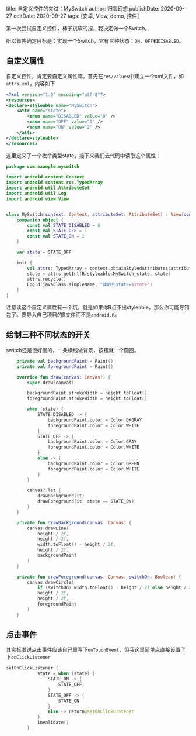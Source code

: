 title: 自定义控件的尝试：MySwitch
author: 归零幻想
publishDate: 2020-09-27
editDate: 2020-09-27
tags: [安卓, View, demo, 控件]

<!--config-->

第一次尝试自定义控件，柿子挑软的捏，我决定做一个Switch。

所以首先确定目标是：实现一个Switch，它有三种状态：`ON`、`OFF`和`DISABLED`。

<!--summary-->

## 自定义属性

自定义控件，肯定要自定义属性嘛。首先在`res/values`中建立一个xml文件，如`attrs.xml`，内容如下

```xml
<?xml version="1.0" encoding="utf-8"?>
<resources>
<declare-styleable name="MySwitch">
    <attr name="state">
        <enum name="DISABLED" value="0" />
        <enum name="OFF" value="1" />
        <enum name="ON" value="2" />
    </attr>
</declare-styleable>
</resources>
```

这里定义了一个枚举类型state，接下来我们去代码中读取这个属性：

```kt
package com.example.myswitch

import android.content.Context
import android.content.res.TypedArray
import android.util.AttributeSet
import android.util.Log
import android.view.View


class MySwitch(context: Context, attributeSet: AttributeSet) : View(context, attributeSet) {
    companion object {
        const val STATE_DISABLED = 0
        const val STATE_OFF = 1
        const val STATE_ON = 2
    }

    var state = STATE_OFF

    init {
        val attrs: TypedArray = context.obtainStyledAttributes(attributeSet, R.styleable.MySwitch)
        state = attrs.getInt(R.styleable.MySwitch_state, state)
        attrs.recycle()
        Log.d(javaClass.simpleName, "读取到state=$state")
    }
}
```

注意读这个自定义属性有一个坑，就是如果你R点不出styleable，那么你可能导错包了。要导入自己项目的R文件而不是`android.R`。

## 绘制三种不同状态的开关

switch还是很好画的，一条横线做背景，按钮就一个圆圈。

```kt
    private val backgroundPaint = Paint()
    private val foregroundPaint = Paint()

    override fun draw(canvas: Canvas?) {
        super.draw(canvas)

        backgroundPaint.strokeWidth = height.toFloat()
        foregroundPaint.strokeWidth = height.toFloat()

        when (state) {
            STATE_DISABLED -> {
                backgroundPaint.color = Color.DKGRAY
                foregroundPaint.color = Color.WHITE
            }
            STATE_OFF -> {
                backgroundPaint.color = Color.GRAY
                foregroundPaint.color = Color.WHITE
            }
            else -> {
                backgroundPaint.color = Color.GREEN
                foregroundPaint.color = Color.WHITE
            }
        }

        canvas?.let {
            drawBackground(it)
            drawForeground(it, state == STATE_ON)
        }
    }

    private fun drawBackground(canvas: Canvas) {
        canvas.drawLine(
            height / 2f,
            height / 2f,
            width.toFloat() - height / 2f,
            height / 2f,
            backgroundPaint
        )
    }

    private fun drawForeground(canvas: Canvas, switchOn: Boolean) {
        canvas.drawCircle(
            if (switchOn) width.toFloat() - height / 2f else height / 2f,
            height / 2f,
            height / 2f,
            foregroundPaint
        )
    }
```

## 点击事件

其实标准说点击事件应该自己重写下`onTouchEvent`，但我这里简单点直接设置了下`onClickListener`

```kt
setOnClickListener {
            state = when (state) {
                STATE_ON -> {
                    STATE_OFF
                }
                STATE_OFF -> {
                    STATE_ON
                }
                else -> return@setOnClickListener
            }
            invalidate()
        }
```
